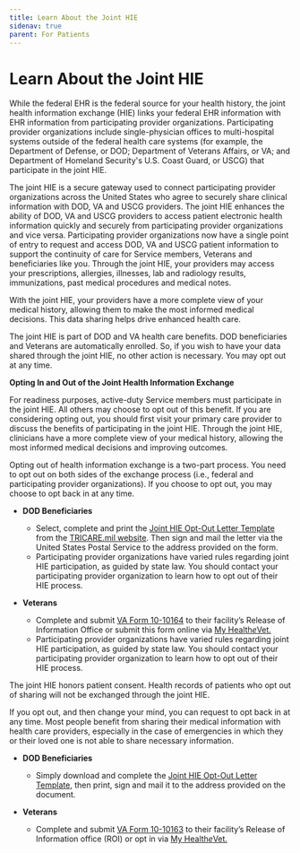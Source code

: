 ```yaml
---
title: Learn About the Joint HIE
sidenav: true
parent: For Patients
---
```

# Learn About the Joint HIE

While the federal EHR is the federal source for your health history, the joint health information exchange (HIE) links your federal EHR information with EHR information from participating provider organizations. Participating provider organizations include single-physician offices to multi-hospital systems outside of the federal health care systems (for example, the Department of Defense, or DOD; Department of Veterans Affairs, or VA; and Department of Homeland Security's U.S. Coast Guard, or USCG) that participate in the joint HIE.

The joint HIE is a secure gateway used to connect participating provider organizations across the United States who agree to securely share clinical information with DOD, VA and USCG providers. The joint HIE enhances the ability of DOD, VA and USCG providers to access patient electronic health information quickly and securely from participating provider organizations and vice versa. Participating provider organizations now have a single point of entry to request and access DOD, VA and USCG patient information to support the continuity of care for Service members, Veterans and beneficiaries like you. Through the joint HIE, your providers may access your prescriptions, allergies, illnesses, lab and radiology results, immunizations, past medical procedures and medical notes.

With the joint HIE, your providers have a more complete view of your medical history, allowing them to make the most informed medical decisions. This data sharing helps drive enhanced health care.

The joint HIE is part of DOD and VA health care benefits. DOD beneficiaries and Veterans are automatically enrolled. So, if you wish to have your data shared through the joint HIE, no other action is necessary. You may opt out at any time.

**Opting In and Out of the Joint Health Information Exchange**

For readiness purposes, active-duty Service members must participate in the joint HIE. All others may choose to opt out of this benefit. If you are considering opting out, you should first visit your primary care provider to discuss the benefits of participating in the joint HIE. Through the joint HIE, clinicians have a more complete view of your medical history, allowing the most informed medical decisions and improving outcomes.

Opting out of health information exchange is a two-part process. You need to opt out on both sides of the exchange process (i.e., federal and participating provider organizations). If you choose to opt out, you may choose to opt back in at any time.

* **DOD Beneficiaries**

  * Select, complete and print the [Joint HIE Opt-Out Letter Template](https://tricare.mil/-/media/Files/TRICARE/Forms/Opt-Out-Letter-Template-PDF.pdf?la=en&hash=CC5FD8B5403C4980C274C4B591C257C06F00D30EEBC3E63B2CC65D2C0AFD861A) from the [TRICARE.mil website](https://www.tricare.mil/Resources/MedicalRecords/jHIE). Then sign and mail the letter via the United States Postal Service to the address provided on the form. 
  * Participating provider organizations have varied rules regarding joint HIE participation, as guided by state law. You should contact your participating provider organization to learn how to opt out of their HIE process. 
* **Veterans**

  * Complete and submit [VA Form 10-10164](https://www.va.gov/find-forms/about-form-10-10164) to their facility’s Release of Information Office or submit this form online via [My Health*e*Vet.](https://www.myhealth.va.gov/mhv-portal-web/home)
  * Participating provider organizations have varied rules regarding joint HIE participation, as guided by state law. You should contact your participating provider organization to learn how to opt out of their HIE process. 

The joint HIE honors patient consent. Health records of patients who opt out of sharing will not be exchanged through the joint HIE.

If you opt out, and then change your mind, you can request to opt back in at any time. Most people benefit from sharing their medical information with health care providers, especially in the case of emergencies in which they or their loved one is not able to share necessary information.

* **DOD Beneficiaries**

  * Simply download and complete the [Joint HIE Opt-Out Letter Template](https://tricare.mil/-/media/Files/TRICARE/Forms/Opt-Out-Letter-Template-PDF.pdf?la=en&hash=CC5FD8B5403C4980C274C4B591C257C06F00D30EEBC3E63B2CC65D2C0AFD861A)[](https://tricare.mil/-/media/Files/TRICARE/Forms/JointHIE_OPTIN-Letter_accessible.pdf?la=en&hash=8FDB9213930064B086ED4A9457B61F8E1FA3A3052FFFA387902898EBD919F926), then print, sign and mail it to the address provided on the document.
* **Veterans**

  * Complete and submit [VA Form 10-10163](https://www.va.gov/find-forms/about-form-10-10163) to their facility’s Release of Information office (ROI) or opt in via [My Health*e*Vet.](https://www.myhealth.va.gov/mhv-portal-web/home)